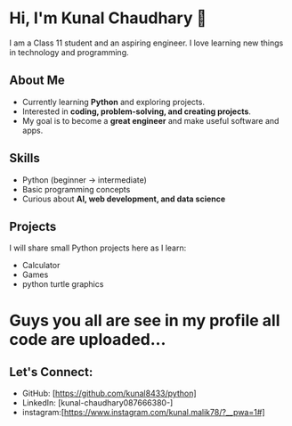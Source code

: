 # Hi, I'm Kunal Chaudhary 👋

I am a Class 11 student and an aspiring engineer. I love learning new things in technology and programming.  

## About Me
- Currently learning **Python** and exploring projects.
- Interested in **coding, problem-solving, and creating projects**.
- My goal is to become a **great engineer** and make useful software and apps.

## Skills
- Python (beginner → intermediate)
- Basic programming concepts
- Curious about **AI, web development, and data science**

## Projects
I will share small Python projects here as I learn:
- Calculator
- Games
- python turtle graphics
# Guys you all are see in my profile all code are uploaded...

## Let's Connect:
- GitHub: [https://github.com/kunal8433/python]
- LinkedIn: [kunal-chaudhary087666380-]
- instagram:[https://www.instagram.com/kunal.malik78/?__pwa=1#]
